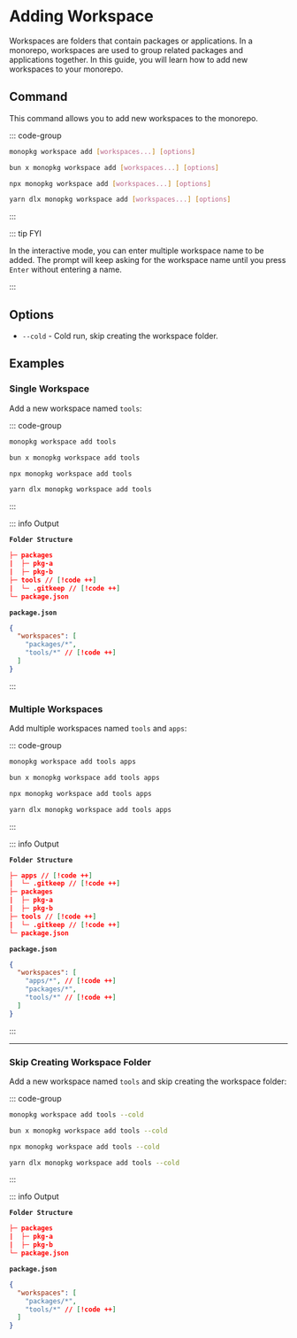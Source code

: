 # Adding Workspace

Workspaces are folders that contain packages or applications. In a monorepo, workspaces are used to group related
packages and applications together. In this guide, you will learn how to add new workspaces to your monorepo.

## Command

This command allows you to add new workspaces to the monorepo.

::: code-group

```bash [Global]
monopkg workspace add [workspaces...] [options]
```

```bash [Bun]
bun x monopkg workspace add [workspaces...] [options]
```

```bash [NPM]
npx monopkg workspace add [workspaces...] [options]
```

```bash [Yarn]
yarn dlx monopkg workspace add [workspaces...] [options]
```

:::

::: tip FYI

In the interactive mode, you can enter multiple workspace name to be added. The prompt will keep asking for the workspace name until you press `Enter` without entering a name.

:::

## Options

- `--cold` - Cold run, skip creating the workspace folder.

## Examples

### Single Workspace

Add a new workspace named `tools`:

::: code-group

```bash [Global]
monopkg workspace add tools
```

```bash [Bun]
bun x monopkg workspace add tools
```

```bash [NPM]
npx monopkg workspace add tools
```

```bash [Yarn]
yarn dlx monopkg workspace add tools
```

:::

::: info Output

**`Folder Structure`**

```json
├─ packages
|  ├─ pkg-a
|  ├─ pkg-b
├─ tools // [!code ++]
|  └─ .gitkeep // [!code ++]
└─ package.json

```

**`package.json`**

```json
{
  "workspaces": [
    "packages/*",
    "tools/*" // [!code ++]
  ]
}

```

:::

### Multiple Workspaces

Add multiple workspaces named `tools` and `apps`:

::: code-group

```bash [Global]
monopkg workspace add tools apps
```

```bash [Bun]
bun x monopkg workspace add tools apps
```

```bash [NPM]
npx monopkg workspace add tools apps
```

```bash [Yarn]
yarn dlx monopkg workspace add tools apps
```

:::

::: info Output

**`Folder Structure`**

```json
├─ apps // [!code ++]
|  └─ .gitkeep // [!code ++]
├─ packages
|  ├─ pkg-a
|  ├─ pkg-b
├─ tools // [!code ++]
|  └─ .gitkeep // [!code ++]
└─ package.json

```

**`package.json`**

```json
{
  "workspaces": [
    "apps/*", // [!code ++]
    "packages/*",
    "tools/*" // [!code ++]
  ]
}

```

:::

---

### Skip Creating Workspace Folder

Add a new workspace named `tools` and skip creating the workspace folder:

::: code-group

```bash [Global]
monopkg workspace add tools --cold
```

```bash [Bun]
bun x monopkg workspace add tools --cold
```

```bash [NPM]
npx monopkg workspace add tools --cold
```

```bash [Yarn]
yarn dlx monopkg workspace add tools --cold
```

:::

::: info Output

**`Folder Structure`**

```json
├─ packages
|  ├─ pkg-a
|  ├─ pkg-b
└─ package.json
```

**`package.json`**

```json
{
  "workspaces": [
    "packages/*",
    "tools/*" // [!code ++]
  ]
}

```
